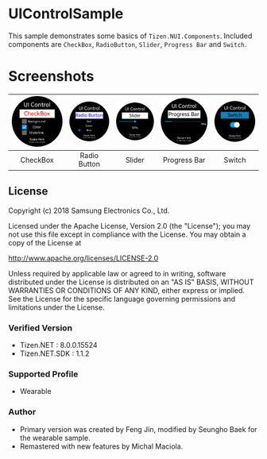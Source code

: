 # UIControlSample
This sample demonstrates some basics of `Tizen.NUI.Components`.
Included components are `CheckBox`, `RadioButton`, `Slider`, `Progress Bar` and `Switch`.

# Screenshots
| ![CheckBox](./Screenshots/UISample1.png) | ![Radio Button](./Screenshots/UISample2.png) | ![Slider](./Screenshots/UISample3.png) | ![Progress Bar](./Screenshots/UISample4.png) | ![Switch](./Screenshots/UISample5.png) |
|:---:|:---:|:---:|:---:|:---:|
| CheckBox | Radio Button | Slider | Progress Bar | Switch |

## License
Copyright (c) 2018 Samsung Electronics Co., Ltd.

Licensed under the Apache License, Version 2.0 (the "License");
you may not use this file except in compliance with the License.
You may obtain a copy of the License at

http://www.apache.org/licenses/LICENSE-2.0

Unless required by applicable law or agreed to in writing, software
distributed under the License is distributed on an "AS IS" BASIS,
WITHOUT WARRANTIES OR CONDITIONS OF ANY KIND, either express or implied.
See the License for the specific language governing permissions and
limitations under the License.

### Verified Version
* Tizen.NET : 8.0.0.15524
* Tizen.NET.SDK : 1.1.2

### Supported Profile
* Wearable

### Author
* Primary version was created by Feng Jin, modified by Seungho Baek for the wearable sample.
* Remastered with new features by Michal Maciola.
